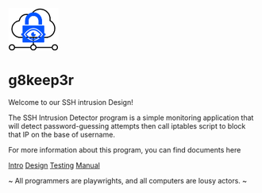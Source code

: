 <img src="https://raw.githubusercontent.com/d0ntblink/g8keep3r/master/extra/logo.png" width=20%>


# g8keep3r

Welcome to our SSH intrusion Design! 

The SSH Intrusion Detector program is a simple monitoring application that will detect password-guessing attempts then call iptables script to block that IP on the base of username. 

For more information about this program, you can find documents here

[Intro](https://github.com/d0ntblink/g8keep3r/blob/master/extra/SSH%20Intrusion%20Detector.pdf)
[Design](https://github.com/d0ntblink/g8keep3r/blob/master/extra/SSH%20Intrusion%20Detector%20Design.pdf)
[Testing](https://github.com/d0ntblink/g8keep3r/blob/master/extra/SSH%20Intrusion%20Detector%20Testing.pdf)
[Manual](https://github.com/d0ntblink/g8keep3r/blob/master/extra/SSH%20Intrusion%20Detector%20User%20Manual.pdf)

~ All programmers are playwrights, and all computers are lousy actors. ~ 
